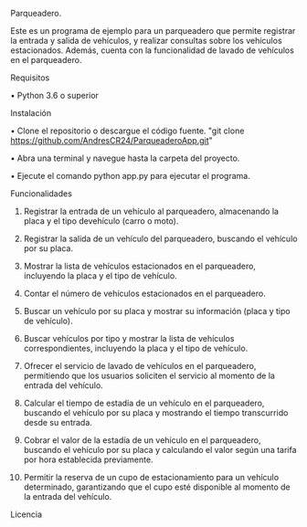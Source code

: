 Parqueadero.

Este es un programa de ejemplo para un parqueadero que permite registrar la entrada y salida de vehículos, y realizar consultas sobre los vehículos estacionados. Además, cuenta con la funcionalidad de lavado de vehículos en el parqueadero.

Requisitos

•	Python 3.6 o superior

Instalación

•	Clone el repositorio o descargue el código fuente. 
"git clone https://github.com/AndresCR24/ParqueaderoApp.git"

•	Abra una terminal y navegue hasta la carpeta del proyecto.

•	Ejecute el comando python app.py para ejecutar el programa.

Funcionalidades

1.	Registrar la entrada de un vehículo al parqueadero, almacenando la placa y el tipo devehículo        (carro o moto).

2.	Registrar la salida de un vehículo del parqueadero, buscando el vehículo por su placa.

3.	Mostrar la lista de vehículos estacionados en el parqueadero, incluyendo la placa y el tipo de vehículo.

4.	Contar el número de vehículos estacionados en el parqueadero.

5.	Buscar un vehículo por su placa y mostrar su información (placa y tipo de vehículo).

6.	Buscar vehículos por tipo y mostrar la lista de vehículos correspondientes, incluyendo la placa y el tipo de vehículo.

7.	Ofrecer el servicio de lavado de vehículos en el parqueadero, permitiendo que los usuarios soliciten el servicio al momento de la entrada del vehículo.

8.	Calcular el tiempo de estadía de un vehículo en el parqueadero, buscando el vehículo por su placa y mostrando el tiempo transcurrido desde su entrada.

9.	Cobrar el valor de la estadía de un vehículo en el parqueadero, buscando el vehículo por su placa y calculando el valor según una tarifa por hora establecida previamente.

10.	Permitir la reserva de un cupo de estacionamiento para un vehículo determinado, garantizando que el cupo esté disponible al momento de la entrada del vehículo.

Licencia
